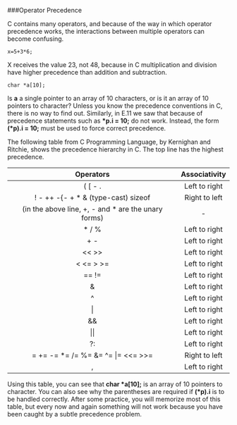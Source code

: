 ###Operator Precedence

C contains many operators, and because of the way in which operator precedence works, the interactions between multiple operators can become confusing.

```
x=5+3*6;
```

X receives the value 23, not 48, because in C multiplication and division have higher precedence than addition and subtraction.

```
char *a[10];
```

Is **a** a single pointer to an array of 10 characters, or is it an array of 10 pointers to character? Unless you know the precedence conventions in C, there is no way to find out. Similarly, in E.11 we saw that because of precedence statements such as **\*p.i = 10;** do not work. Instead, the form **(\*p).i = 10;** must be used to force correct precedence.

The following table from C Programming Language, by Kernighan and Ritchie, shows the precedence hierarchy in C. The top line has the highest precedence.

|Operators | Associativity
|:------:|:----------:
|( [ - .                                    |Left to right
|! - ++  -{-  + *  &  (type-cast)  sizeof   |Right to left 
|(in the above line, +, - and * are the unary forms) | -
|*  / %                                     |Left to right
|+  -                                       |Left to right
|<<  >>                                   |  Left to right
|<  <=  >  >=                            |   Left to right
|==  !=                                     |Left to right
|&                                          |Left to right
|^                                          |Left to right
|\|                                          |Left to right
|&&                                       |  Left to right
|\|\|                                         |Left to right
|?:                                         |Left to right
|=  +=  -=  *=  /=  %=  &=  ^=  \|=  <<= >>= |Right to left
|,                                          |Left to right

Using this table, you can see that **char \*a[10];** is an array of 10 pointers to character. You can also see why the parentheses are required if **(\*p).i** is to be handled correctly. After some practice, you will memorize most of this table, but every now and again something will not work because you have been caught by a subtle precedence problem.